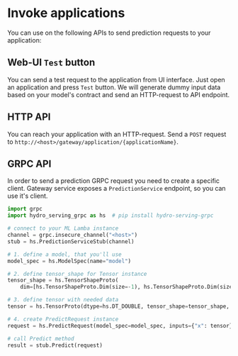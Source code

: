 # Invoke applications

You can use on the following APIs to send prediction requests to your 
application:

## Web-UI `Test` button

You can send a test request to the application from UI interface. Just 
open an application and press `Test` button. We will generate dummy input 
data based on your model's contract and send an HTTP-request to API 
endpoint. 

## HTTP API

You can reach your application with an HTTP-request. Send a `POST` 
request to `http://<host>/gateway/application/{applicationName}`. 

## GRPC API

In order to send a prediction GRPC request you need to create a specific 
client. Gateway service exposes a `PredictionService` endpoint, so you 
can use it's client.

```python
import grpc 
import hydro_serving_grpc as hs  # pip install hydro-serving-grpc

# connect to your ML Lamba instance
channel = grpc.insecure_channel("<host>")
stub = hs.PredictionServiceStub(channel)

# 1. define a model, that you'll use
model_spec = hs.ModelSpec(name="model")

# 2. define tensor_shape for Tensor instance
tensor_shape = hs.TensorShapeProto(
    dim=[hs.TensorShapeProto.Dim(size=-1), hs.TensorShapeProto.Dim(size=2)])

# 3. define tensor with needed data
tensor = hs.TensorProto(dtype=hs.DT_DOUBLE, tensor_shape=tensor_shape, double_val=[1,1,1,1])

# 4. create PredictRequest instance
request = hs.PredictRequest(model_spec=model_spec, inputs={"x": tensor})

# call Predict method
result = stub.Predict(request)
```
